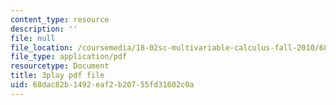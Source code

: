 ```yaml
---
content_type: resource
description: ''
file: null
file_location: /coursemedia/18-02sc-multivariable-calculus-fall-2010/68dac82b1492eaf2b20755fd31602c0a_ImzS_gSbjK4.pdf
file_type: application/pdf
resourcetype: Document
title: 3play pdf file
uid: 68dac82b-1492-eaf2-b207-55fd31602c0a
---
```

